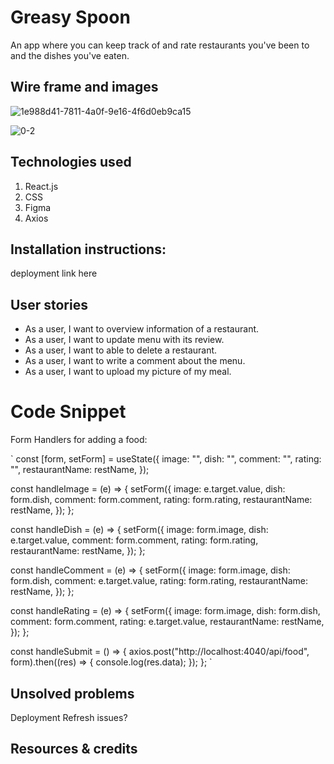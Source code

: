 # Greasy Spoon

An app where you can keep track of and rate restaurants you've been to and the dishes you've eaten.

## Wire frame and images

![1e988d41-7811-4a0f-9e16-4f6d0eb9ca15](https://user-images.githubusercontent.com/103523822/176737198-8ad66826-28f2-41b5-b556-1faa0bc8bf0c.png)

![0-2](https://user-images.githubusercontent.com/103523822/176737259-a3fb2e61-5563-4bd5-b593-295e4eda461e.jpg)

## Technologies used

1. React.js
2. CSS
3. Figma
4. Axios

## Installation instructions:

deployment link here

## User stories

- As a user, I want to overview information of a restaurant.
- As a user, I want to update menu with its review.
- As a user, I want to able to delete a restaurant.
- As a user, I want to write a comment about the menu.
- As a user, I want to upload my picture of my meal.

# Code Snippet

Form Handlers for adding a food:

`
const [form, setForm] = useState({
    image: "",
    dish: "",
    comment: "",
    rating: "",
    restaurantName: restName,
  });

  const handleImage = (e) => {
    setForm({
      image: e.target.value,
      dish: form.dish,
      comment: form.comment,
      rating: form.rating,
      restaurantName: restName,
    });
  };

  const handleDish = (e) => {
    setForm({
      image: form.image,
      dish: e.target.value,
      comment: form.comment,
      rating: form.rating,
      restaurantName: restName,
    });
  };

  const handleComment = (e) => {
    setForm({
      image: form.image,
      dish: form.dish,
      comment: e.target.value,
      rating: form.rating,
      restaurantName: restName,
    });
  };

  const handleRating = (e) => {
    setForm({
      image: form.image,
      dish: form.dish,
      comment: form.comment,
      rating: e.target.value,
      restaurantName: restName,
    });
  };

  const handleSubmit = () => {
    axios.post("http://localhost:4040/api/food", form).then((res) => {
      console.log(res.data);
    });
  };
`

## Unsolved problems

Deployment
Refresh issues?


## Resources & credits

